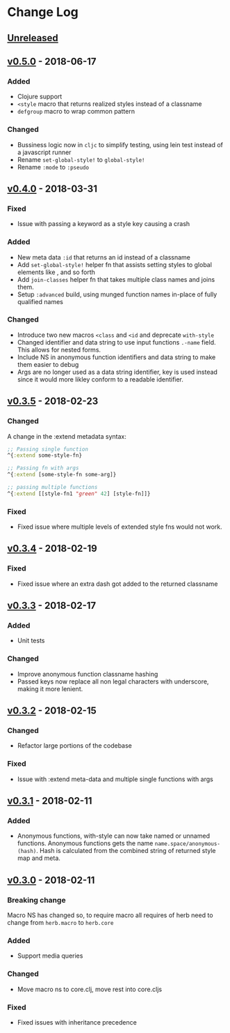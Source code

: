# Change Log
## [Unreleased]

## [v0.5.0] - 2018-06-17
### Added
- Clojure support
- `<style` macro that returns realized styles instead of a classname
- `defgroup` macro to wrap common pattern

### Changed
- Bussiness logic now in `cljc` to simplify testing, using lein test instead of a javascript runner
- Rename `set-global-style!` to `global-style!`
- Rename `:mode` to `:pseudo`

## [v0.4.0] - 2018-03-31
### Fixed
- Issue with passing a keyword as a style key causing a crash

### Added
- New meta data `:id` that returns an id instead of a classname
- Add `set-global-style!` helper fn that assists setting styles to global elements like <a>, <body> and so forth
- Add `join-classes` helper fn that takes multiple class names and joins them.
- Setup `:advanced` build, using munged function names in-place of fully qualified names

### Changed
- Introduce two new macros `<class` and `<id` and deprecate `with-style`
- Changed identifier and data string to use input functions `.-name` field. This
  allows for nested forms.
- Include NS in anonymous function identifiers and data string to make them
  easier to debug
- Args are no longer used as a data string identifier, key is used instead since
  it would more likley conform to a readable identifier.

## [v0.3.5] - 2018-02-23
### Changed
A change in the :extend metadata syntax:
```clojure
;; Passing single function
^{:extend some-style-fn}

;; Passing fn with args
^{:extend [some-style-fn some-arg]}

;; passing multiple functions
^{:extend [[style-fn1 "green" 42] [style-fn]]}
```

### Fixed
- Fixed issue where multiple levels of extended style fns would not work.

## [v0.3.4] - 2018-02-19
### Fixed
- Fixed issue where an extra dash got added to the returned classname

## [v0.3.3] - 2018-02-17
### Added
- Unit tests

### Changed
- Improve anonymous function classname hashing
- Passed keys now replace all non legal characters with underscore, making it
  more lenient.

## [v0.3.2] - 2018-02-15
### Changed
- Refactor large portions of the codebase

### Fixed
- Issue with :extend meta-data and multiple single functions with args

## [v0.3.1] - 2018-02-11
### Added
- Anonymous functions, with-style can now take named or unnamed functions.
  Anonymous functions gets the name `name.space/anonymous-(hash)`. Hash is
  calculated from the combined string of returned style map and meta.

## [v0.3.0] - 2018-02-11
### Breaking change
Macro NS has changed so, to require macro all requires of herb need to change
from `herb.macro` to `herb.core`

### Added
- Support media queries
### Changed
- Move macro ns to core.clj, move rest into core.cljs

### Fixed
- Fixed issues with inheritance precedence

[Unreleased]: https://github.com/roosta/herb/compare/v0.5.0...HEAD
[v0.5.0]: https://github.com/roosta/herb/compare/v0.4.0...v0.5.0
[v0.4.0]: https://github.com/roosta/herb/compare/v0.3.5...v0.4.0
[v0.3.5]: https://github.com/roosta/herb/compare/v0.3.4...v0.3.5
[v0.3.4]: https://github.com/roosta/herb/compare/v0.3.3...v0.3.4
[v0.3.3]: https://github.com/roosta/herb/compare/v0.3.2...v0.3.3
[v0.3.2]: https://github.com/roosta/herb/compare/v0.3.1...v0.3.2
[v0.3.1]: https://github.com/roosta/herb/compare/v0.3.0...v0.3.1
[v0.3.0]: https://github.com/roosta/herb/compare/v0.2.0...v0.3.0
